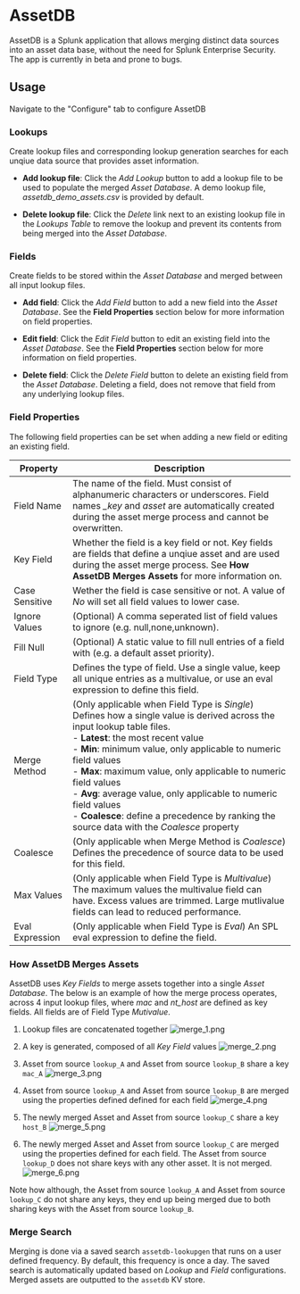 # AssetDB

AssetDB is a Splunk application that allows merging distinct data sources into an asset data base, without the need for Splunk Enterprise Security. The app is currently in beta and prone to bugs. 

## Usage

Navigate to the "Configure" tab to configure AssetDB

### Lookups

Create lookup files and corresponding lookup generation searches for each unqiue data source that provides asset information. 

 - **Add lookup file**: Click the *Add Lookup* button to add a lookup file to be used to populate the merged *Asset Database*. A demo lookup file, *assetdb_demo_assets.csv* is provided by default. 

 - **Delete lookup file**: Click the *Delete* link next to an existing lookup file in the *Lookups Table* to remove the lookup and prevent its contents from being merged into the *Asset Database*.

### Fields

Create fields to be stored within the *Asset Database* and merged between all input lookup files. 

- **Add field**: Click the *Add Field* button to add a new field into the *Asset Database*. See the **Field Properties** section below for more information on field properties. 

- **Edit field**: Click the *Edit Field* button to edit an existing field into the *Asset Database*. See the **Field Properties** section below for more information on field properties. 

- **Delete field**: Click the *Delete Field* button to delete an existing field from the *Asset Database*. Deleting a field, does not remove that field from any underlying lookup files. 

### Field Properties

The following field properties can be set when adding a new field or editing an existing field. 

| Property | Description |
| ----------- | ----------- |
| Field Name | The name of the field. Must consist of alphanumeric characters or underscores. Field names *_key* and *asset* are automatically created during the asset merge process and cannot be overwritten. |
| Key Field | Whether the field is a key field or not. Key fields are fields that define a unqiue asset and are used during the asset merge process. See **How AssetDB Merges Assets** for more information on. |
| Case Sensitive | Wether the field is case sensitive or not. A value of *No* will set all field values to lower case. |
| Ignore Values | (Optional) A comma seperated list of field values to ignore (e.g. null,none,unknown). |
| Fill Null | (Optional) A static value to fill null entries of a field with (e.g. a default asset priority). | 
| Field Type | Defines the type of field. Use a single value, keep all unique entries as a multivalue, or use an eval expression to define this field. |
| Merge Method | (Only applicable when Field Type is *Single*) Defines how a single value is derived across the input lookup table files.<br>- **Latest**: the most recent value<br>- **Min**: minimum value, only applicable to numeric field values<br>- **Max**: maximum value, only applicable to numeric field values<br>- **Avg**: average value, only applicable to numeric field values<br>- **Coalesce**: define a precedence by ranking the source data with the *Coalesce* property |
| Coalesce | (Only applicable when Merge Method is *Coalesce*) Defines the precedence of source data to be used for this field. |
| Max Values | (Only applicable when Field Type is *Multivalue*) The maximum values the multivalue field can have. Excess values are trimmed. Large mutlivalue fields can lead to reduced performance. 
| Eval Expression | (Only applicable when Field Type is *Eval*) An SPL eval expression to define the field. 

### How AssetDB Merges Assets

AssetDB uses *Key Fields* to merge assets together into a single *Asset Database*. The below is an example of how the merge process operates, across 4 input lookup files, where *mac* and *nt_host* are defined as key fields. All fields are of Field Type *Mutivalue*.

1. Lookup files are concatenated together
![merge_1.png](https://raw.githubusercontent.com/alatif113/assetdb/main/static/merge_1.png)

2. A key is generated, composed of all *Key Field* values
![merge_2.png](https://raw.githubusercontent.com/alatif113/assetdb/main/static/merge_2.png)

3. Asset from source `lookup_A` and Asset from source `lookup_B` share a key `mac_A`
![merge_3.png](https://raw.githubusercontent.com/alatif113/assetdb/main/static/merge_3.png)

4. Asset from source `lookup_A` and Asset from source `lookup_B` are merged using the properties defined defined for each field
![merge_4.png](https://raw.githubusercontent.com/alatif113/assetdb/main/static/merge_4.png)

5. The newly merged Asset and Asset from source `lookup_C` share a key `host_B`
![merge_5.png](https://raw.githubusercontent.com/alatif113/assetdb/main/static/merge_5.png)

6. The newly merged Asset and Asset from source `lookup_C` are merged using the properties defined for each field. The Asset from source `lookup_D` does not share keys with any other asset. It is not merged. 
![merge_6.png](https://raw.githubusercontent.com/alatif113/assetdb/main/static/merge_6.png)


Note how although, the Asset from source `lookup_A` and Asset from source `lookup_C` do not share any keys, they end up being merged due to both sharing keys with the Asset from source `lookup_B`.

### Merge Search

Merging is done via a saved search `assetdb-lookupgen` that runs on a user defined frequency. By default, this frequency is once a day. The saved search is automatically updated based on *Lookup* and *Field* configurations. Merged assets are outputted to the `assetdb` KV store. 




